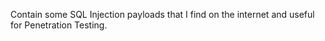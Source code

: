 Contain some SQL Injection payloads that I find on the internet and useful for Penetration Testing.
